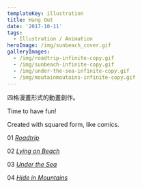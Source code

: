 ```yaml
---
templateKey: illustration
title: Hang Out
date: '2017-10-11'
tags:
  - Illustration / Animation
heroImage: /img/sunbeach_cover.gif
galleryImages:
  - /img/roadtrip-infinite-copy.gif
  - /img/sunbeach-infinite-copy.gif
  - /img/under-the-sea-infinite-copy.gif
  - /img/moutainmoutains-infinite-copy.gif
---
```

四格漫畫形式的動畫創作。

Time to have fun!

Created with squared form, like comics. 

01 [_Roadtrip_](https://liuliangyin.github.io/roadtrip/)

02 [_Lying on Beach_](https://liuliangyin.github.io/Beach/)

03 [_Under the Sea_](https://liuliangyin.github.io/underthesea/)

04 [_Hide in Mountains_](https://liuliangyin.github.io/moutains/)
